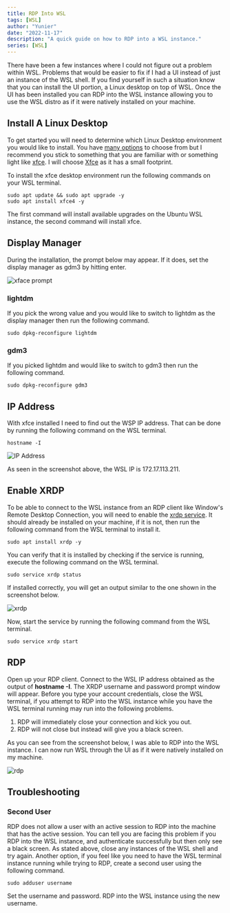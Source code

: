 ```yaml
---
title: RDP Into WSL
tags: [WSL]
author: "Yunier"
date: "2022-11-17"
description: "A quick guide on how to RDP into a WSL instance."
series: [WSL]
---
```


There have been a few instances where I could not figure out a problem within WSL. Problems that would be easier to fix if I had a UI instead of just an instance of the WSL shell. If you find yourself in such a situation know that you can install the UI portion, a Linux desktop on top of WSL. Once the UI has been installed you can RDP into the WSL instance allowing you to use the WSL distro as if it were natively installed on your machine.

## Install A Linux Desktop

To get started you will need to determine which Linux Desktop environment you would like to install. You have [many options](https://geekflare.com/linux-desktop-environment/) to choose from but I recommend you stick to something that you are familiar with or something light like [xfce](https://www.xfce.org/). I will choose [Xfce](https://www.xfce.org/) as it has a small footprint.

To install the xfce desktop environment run the following commands on your WSL terminal.

```shell
sudo apt update && sudo apt upgrade -y
sudo apt install xfce4 -y
```

The first command will install available upgrades on the Ubuntu WSL instance, the second command will install xfce.

## Display Manager

During the installation, the prompt below may appear. If it does, set the display manager as gdm3 by hitting enter.

![xface prompt](/post/2022/remote-desktop-into-wsl/xfce-package-configuration.png)

### lightdm

If you pick the wrong value and you would like to switch to lightdm as the display manager then run the following command.

```shell
sudo dpkg-reconfigure lightdm
```

### gdm3

If you picked lightdm and would like to switch to gdm3 then run the following command.

```shell
sudo dpkg-reconfigure gdm3
```

## IP Address

With xfce installed I need to find out the WSP IP address. That can be done by running the following command on the WSL terminal.

```shell
hostname -I
```

![IP Address](/post/2022/remote-desktop-into-wsl/ip-address.png)

As seen in the screenshot above, the WSL IP is 172.17.113.211.

## Enable XRDP

To be able to connect to the WSL instance from an RDP client like Window's Remote Desktop Connection, you will need to enable the [xrdp service](https://en.wikipedia.org/wiki/Xrdp). It should already be installed on your machine, if it is not, then run the following command from the WSL terminal to install it.

```shell
sudo apt install xrdp -y 
```

You can verify that it is installed by checking if the service is running, execute the following command on the WSL terminal.

```shell
sudo service xrdp status
```

If installed correctly, you will get an output similar to the one shown in the screenshot below.

![xrdp](/post/2022/remote-desktop-into-wsl/rdp-output.png)

Now, start the service by running the following command from the WSL terminal.

```shell
sudo service xrdp start
```

## RDP

Open up your RDP client. Connect to the WSL IP address obtained as the output of **hostname -I**. The XRDP username and password prompt window will appear. Before you type your account credentials, close the WSL terminal, if you attempt to RDP into the WSL instance while you have the WSL terminal running may run into the following problems.

1. RDP will immediately close your connection and kick you out.
2. RDP will not close but instead will give you a black screen.

As you can see from the screenshot below, I was able to RDP into the WSL instance. I can now run WSL through the UI as if it were natively installed on my machine.

![rdp](/post/2022/remote-desktop-into-wsl/rdp.png)

## Troubleshooting

### Second User

RDP does not allow a user with an active session to RDP into the machine that has the active session. You can tell you are facing this problem if you RDP into the WSL instance, and authenticate successfully but then only see a black screen. As stated above, close any instances of the WSL shell and try again. Another option, if you feel like you need to have the WSL terminal instance running while trying to RDP, create a second user using the following command.

```shell
sudo adduser username
```

Set the username and password. RDP into the WSL instance using the new username.
